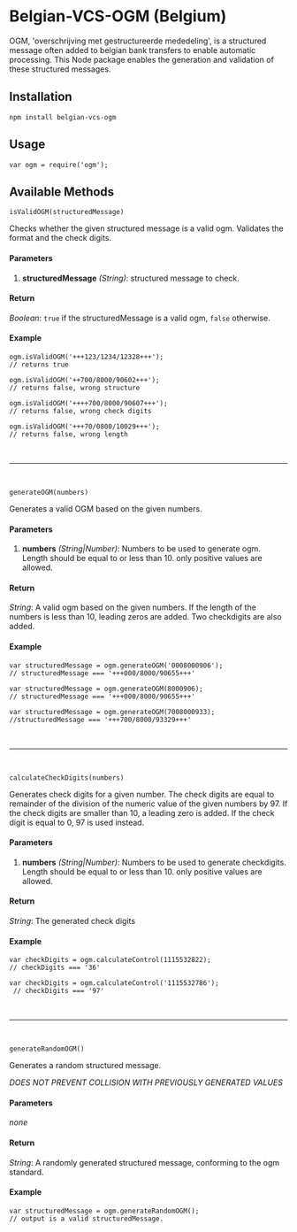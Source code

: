 # Belgian-VCS-OGM (Belgium)
OGM, 'overschrijving met gestructureerde mededeling', is a structured message 
often added to belgian bank transfers to enable automatic processing. 
This Node package enables the generation and validation of these structured messages.

## Installation

```
npm install belgian-vcs-ogm
```

## Usage

```
var ogm = require('ogm');
```

## Available Methods

```
isValidOGM(structuredMessage)
```
Checks whether the given structured message is a valid ogm.
Validates the format and the check  digits.

#### Parameters
1. **structuredMessage** *(String)*: structured message to check.

#### Return
*Boolean*: `true` if the structuredMessage is a valid ogm, `false` otherwise.

#### Example
```
ogm.isValidOGM('+++123/1234/12328+++');
// returns true

ogm.isValidOGM('++700/8000/90602+++');
// returns false, wrong structure

ogm.isValidOGM('++++700/8000/90607+++');
// returns false, wrong check digits

ogm.isValidOGM('+++70/0800/10029+++');
// returns false, wrong length
```
<br>
<hr>
<br>

```
generateOGM(numbers)
```

Generates a valid OGM based on the given numbers.

#### Parameters
1. **numbers** *(String|Number)*: Numbers to be used to generate ogm.
Length should be equal to or less than 10. only positive values are allowed.

#### Return
*String*: A valid ogm based on the given numbers. If the length of the numbers
is less than 10, leading zeros are added. Two checkdigits are also added.

#### Example

```
var structuredMessage = ogm.generateOGM('0008000906');
// structuredMessage === '+++000/8000/90655+++'

var structuredMessage = ogm.generateOGM(8000906);
// structuredMessage === '+++000/8000/90655+++'

var structuredMessage = ogm.generateOGM(7008000933);
//structuredMessage === '+++700/8000/93329+++'
```

<br>
<hr>
<br>

```
calculateCheckDigits(numbers)
```
Generates check digits for a given number.
The check digits are equal to remainder of the division of the numeric value of the given numbers
by 97. If the check digits are smaller than 10, a leading zero is added.
If the check digit is equal to 0, 97 is used instead.

#### Parameters
1. **numbers** *(String|Number)*: Numbers to be used to generate checkdigits.
Length should be equal to or less than 10. only positive values are allowed.

#### Return
*String*: The generated check digits
#### Example

```
var checkDigits = ogm.calculateControl(1115532822);
// checkDigits === '36'

var checkDigits = ogm.calculateControl('1115532786');
 // checkDigits === '97'
```

<br>
<hr>
<br>

```
generateRandomOGM()
```
Generates a random structured message.

*DOES NOT PREVENT COLLISION WITH PREVIOUSLY GENERATED VALUES*
#### Parameters
*none*

#### Return
*String*: A randomly generated structured message, conforming to the ogm standard.

#### Example
```
var structuredMessage = ogm.generateRandomOGM();
// output is a valid structuredMessage.
```
